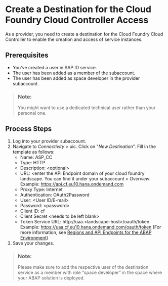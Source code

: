 <!-- loio35b5acbb32024aa6b90a22e9f957a9f6 -->

# Create a Destination for the Cloud Foundry Cloud Controller Access

As a provider, you need to create a destination for the Cloud Foundry Cloud Controller to enable the creation and access of service instances.



<a name="loio35b5acbb32024aa6b90a22e9f957a9f6__section_ex4_dnw_qmb"/>

## Prerequisites

-   You've created a user in SAP ID service.
-   The user has been added as a member of the subaccount.
-   The user has been added as space developer in the provider subaccount.

> ### Note:  
> You might want to use a dedicated technical user rather than your personal one.



<a name="loio35b5acbb32024aa6b90a22e9f957a9f6__section_wl5_4nw_qmb"/>

## Process Steps

1.  Log into your provider subaccount.
2.  Navigate to *Connectivity* \> uic. Click on "*New Destination*". Fill in the template as follows:
    -   Name: ASP\_CC
    -   Type: HTTP
    -   Description: <optional\>
    -   URL: <enter the API Endpoint domain of your cloud foundry landscape. You can find it under your subaccount \> *Overview*. Example: https://api.cf.eu10.hana.ondemand.com
    -   Proxy Type: Internet
    -   Authentication: OAuth2Password
    -   User: <User ID/E-mail\>
    -   Password: <password\>
    -   Client ID: cf
    -   Client Secret <needs to be left blank\>
    -   Token Service URL: http://uaa.<landscape-host\>/oauth/token Example: https://uaa.cf.eu10.hana.ondemand.com/oauth/token \(For more information, see [Regions and API Endpoints for the ABAP Environment](https://help.sap.com/viewer/3504ec5ef16548778610c7e89cc0eac3/Cloud/en-US/350356d1dc314d3199dca15bd2ab9b0e.html#879f37370d9b45e99a16538e0f37ff2c.html)\)
3.  Save your changes.

> ### Note:  
> Please make sure to add the respective user of the destination service as a member with role "space developer" in the space where your ABAP solution is deployed.


